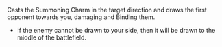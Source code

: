 Casts the Summoning Charm in the target direction and draws the first opponent towards you, damaging and Binding them.

- If the enemy cannot be drawn to your side, then it will be drawn to the middle of the battlefield.
